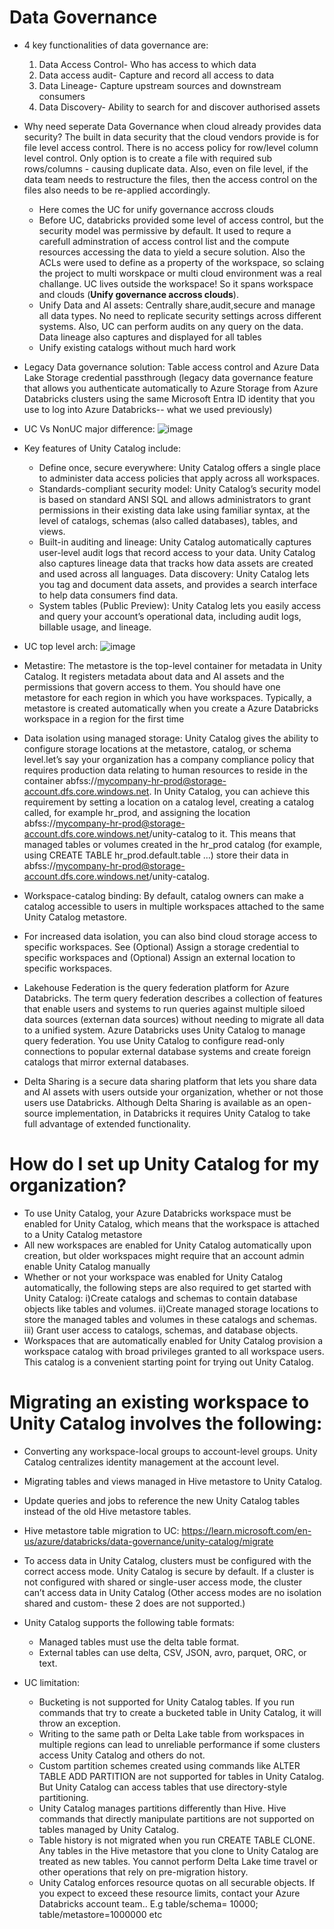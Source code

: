 # Data Governance
* 4 key functionalities of data governance are:
  1. Data Access Control- Who has access to which data
  2. Data access audit- Capture and record all access to data
  3. Data Lineage- Capture upstream sources and downstream consumers
  4. Data Discovery- Ability to search for and discover authorised assets
* Why need seperate Data Governance when cloud already provides data security?
    The built in data security that the cloud vendors provide is for file level access control. There is no access policy for row/level column level control. Only option is to create a file with required sub rows/columns - causing duplicate data. Also, even on file level, if the data team needs to restructure the files, then the access control on the files also needs to be re-applied accordingly.
  * Here comes the UC for unify governance accross clouds
  * Before UC, databricks provided some level of access control, but the security model was permissive by default. It used to requre a carefull adminstration of access control list and the compute resources accessing the data to yield a secure solution. Also the ACLs were used to define as a property of the workspace, so sclaing the project to multi worskpace or multi cloud environment was a real challange. UC lives outside the workspace! So it spans workspace and clouds (__Unify governance accross clouds__).
  * Unify Data and AI assets: Centrally share,audit,secure and manage all data types. No need to replicate security settings across different systems. Also, UC can perform audits on any query on the data. Data lineage also captures and displayed for all tables
  * Unify existing catalogs without much hard work
* Legacy Data governance solution: Table access control and Azure Data Lake Storage credential passthrough (legacy data governance feature that allows you authenticate automatically to Azure Storage from Azure Databricks clusters using the same Microsoft Entra ID identity that you use to log into Azure Databricks-- what we used previously)
* UC Vs NonUC major difference:
![image](https://github.com/user-attachments/assets/798cda58-d243-4e73-925f-bbdcb33bfbf5)

* Key features of Unity Catalog include:
  * Define once, secure everywhere: Unity Catalog offers a single place to administer data access policies that apply across all workspaces.
  * Standards-compliant security model: Unity Catalog’s security model is based on standard ANSI SQL and allows administrators to grant permissions in their existing data lake using familiar syntax, at the level of catalogs, schemas (also called databases), tables, and views.
  * Built-in auditing and lineage: Unity Catalog automatically captures user-level audit logs that record access to your data. Unity Catalog also captures lineage data that tracks how data assets are created and used across all languages.
Data discovery: Unity Catalog lets you tag and document data assets, and provides a search interface to help data consumers find data.
  * System tables (Public Preview): Unity Catalog lets you easily access and query your account’s operational data, including audit logs, billable usage, and lineage.

* UC top level arch:
  ![image](https://github.com/user-attachments/assets/6650120d-d260-4caa-8638-d32f69297d86)

* Metastire: The metastore is the top-level container for metadata in Unity Catalog. It registers metadata about data and AI assets and the permissions that govern access to them. You should have one metastore for each region in which you have workspaces. Typically, a metastore is created automatically when you create a Azure Databricks workspace in a region for the first time
* Data isolation using managed storage: Unity Catalog gives the ability to configure storage locations at the metastore, catalog, or schema level.let’s say your organization has a company compliance policy that requires production data relating to human resources to reside in the container abfss://mycompany-hr-prod@storage-account.dfs.core.windows.net. In Unity Catalog, you can achieve this requirement by setting a location on a catalog level, creating a catalog called, for example hr_prod, and assigning the location abfss://mycompany-hr-prod@storage-account.dfs.core.windows.net/unity-catalog to it. This means that managed tables or volumes created in the hr_prod catalog (for example, using CREATE TABLE hr_prod.default.table …) store their data in abfss://mycompany-hr-prod@storage-account.dfs.core.windows.net/unity-catalog.
* Workspace-catalog binding: By default, catalog owners can make a catalog accessible to users in multiple workspaces attached to the same Unity Catalog metastore.
* For increased data isolation, you can also bind cloud storage access to specific workspaces. See (Optional) Assign a storage credential to specific workspaces and (Optional) Assign an external location to specific workspaces.
* Lakehouse Federation is the query federation platform for Azure Databricks. The term query federation describes a collection of features that enable users and systems to run queries against multiple siloed data sources (externan data sources) without needing to migrate all data to a unified system. Azure Databricks uses Unity Catalog to manage query federation. You use Unity Catalog to configure read-only connections to popular external database systems and create foreign catalogs that mirror external databases.
* Delta Sharing is a secure data sharing platform that lets you share data and AI assets with users outside your organization, whether or not those users use Databricks. Although Delta Sharing is available as an open-source implementation, in Databricks it requires Unity Catalog to take full advantage of extended functionality.

# How do I set up Unity Catalog for my organization?
  * To use Unity Catalog, your Azure Databricks workspace must be enabled for Unity Catalog, which means that the workspace is attached to a Unity Catalog metastore
  * All new workspaces are enabled for Unity Catalog automatically upon creation, but older workspaces might require that an account admin enable Unity Catalog manually
  * Whether or not your workspace was enabled for Unity Catalog automatically, the following steps are also required to get started with Unity Catalog: i)Create catalogs and schemas to contain database objects like tables and volumes.
ii)Create managed storage locations to store the managed tables and volumes in these catalogs and schemas. iii) Grant user access to catalogs, schemas, and database objects.
  * Workspaces that are automatically enabled for Unity Catalog provision a workspace catalog with broad privileges granted to all workspace users. This catalog is a convenient starting point for trying out Unity Catalog.

# Migrating an existing workspace to Unity Catalog involves the following:
  * Converting any workspace-local groups to account-level groups. Unity Catalog centralizes identity management at the account level.
  * Migrating tables and views managed in Hive metastore to Unity Catalog.
  * Update queries and jobs to reference the new Unity Catalog tables instead of the old Hive metastore tables.
* Hive metastore table migration to UC: https://learn.microsoft.com/en-us/azure/databricks/data-governance/unity-catalog/migrate
* To access data in Unity Catalog, clusters must be configured with the correct access mode. Unity Catalog is secure by default. If a cluster is not configured with shared or single-user access mode, the cluster can’t access data in Unity Catalog (Other access modes are no isolation shared and custom- these 2 does are not supported.)
* Unity Catalog supports the following table formats:
  * Managed tables must use the delta table format.
  * External tables can use delta, CSV, JSON, avro, parquet, ORC, or text.
 
* UC limitation:
  * Bucketing is not supported for Unity Catalog tables. If you run commands that try to create a bucketed table in Unity Catalog, it will throw an exception.
  * Writing to the same path or Delta Lake table from workspaces in multiple regions can lead to unreliable performance if some clusters access Unity Catalog and others do not.
  * Custom partition schemes created using commands like ALTER TABLE ADD PARTITION are not supported for tables in Unity Catalog. But Unity Catalog can access tables that use directory-style partitioning.
  * Unity Catalog manages partitions differently than Hive. Hive commands that directly manipulate partitions are not supported on tables managed by Unity Catalog.
  * Table history is not migrated when you run CREATE TABLE CLONE. Any tables in the Hive metastore that you clone to Unity Catalog are treated as new tables. You cannot perform Delta Lake time travel or other operations that rely on pre-migration history.
  * Unity Catalog enforces resource quotas on all securable objects. If you expect to exceed these resource limits, contact your Azure Databricks account team.. E.g table/schema=	10000; table/metastore=1000000 etc
